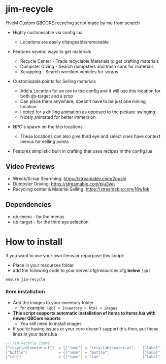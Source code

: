 # jim-recycle
FiveM Custom QBCORE recycling script made by me from scratch

- Highly customisable via config.lua
  - Locations are easily changeable/removable

- Features several ways to get materials
  - Recycle Center - Trade recyclable Materials to get crafting materials
  - Dumpster Diving - Search dumpsters and trash cans for materials
  - Scrapping - Search wrecked vehicles for scraps

- Customisable points for Selling materials
  - Add a Location for an ore to the config and it will use this location for both qb-target and a prop
  - Can place them anywhere, doesn't have to be just one mining location
  - I opted for a drilling animation as opposed to the pickaxe swinging
  - Nicely animated for better immersion

- NPC's spawn on the blip locations
  - These locations can also give third eye and select ones have context menus for selling points

- Features simplistic built in crafting that uses recipes in the config.lua

## Video Previews
- Wreck/Scrap Searching: https://streamable.com/2oushi
- Dumpster Driving: https://streamable.com/pju3wn
- Recycling center & Material Selling: https://streamable.com/16w1pk

## Dependencies
- qb-menu - for the menus
- qb-target - for the third eye selection

# How to install

If you want to use your own items or repurpose this script:
- Place in your resources folder
- add the following code to your server.cfg/resources.cfg **below** `[qb]`
```
ensure jim-recycle
```
### Item installation

- Add the images to your inventory folder
  - for example: `[qb] > inventory > html > images`
- **This script supports automatic installation of items to items.lua with newer QBCore exports**
  - You still need to install images
- If you're having issues or your core doesn't support this then, put these lines in your items.lua

```lua
-- Jim-Recycle Items
["recyclablematerial"]  = {["name"] = "recyclablematerial",   ["label"] = "Recycle Box",      ["weight"] = 100, ["type"] = "item", 		["image"] = "recyclablematerial.png",   ["unique"] = false, 	["useable"] = false, 	["shouldClose"] = false, ["combinable"] = nil,   ["description"] = "A box of Recyclable Materials"},
["bottle"]              = {["name"] = "bottle",               ["label"] = "Empty Bottle",     ["weight"] = 10,  ["type"] = "item", 		["image"] = "bottle.png",               ["unique"] = false, 	["useable"] = false, 	["shouldClose"] = false, ["combinable"] = nil,   ["description"] = "A glass bottle"},
["can"]                 = {["name"] = "can",                  ["label"] = "Empty Can",        ["weight"] = 10,  ["type"] = "item", 		["image"] = "can.png",                  ["unique"] = false, 	["useable"] = false, 	["shouldClose"] = false, ["combinable"] = nil,   ["description"] = "An empty can, good for recycling"},
```
